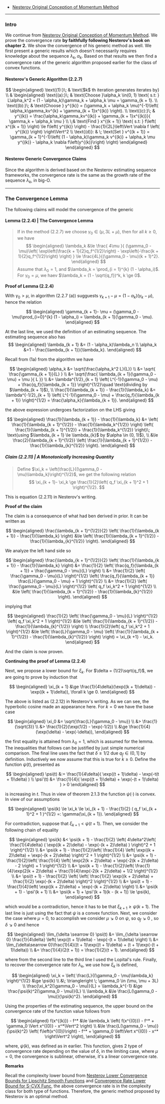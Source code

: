 - [Nesterov Original Conception of Momentum Method](../MATH%20602%20Nesterov%20Acceleration/Nesterov%20Original%20Conception%20of%20Momentum%20Method.md)

----
### **Intro**

We continue from [Nesterov Original Conception of Momentum Method](Nesterov%20Original%20Conception%20of%20Momentum%20Method.md). 
We prove the convergence rate **by faithfully following Nesterov's book on chapter 2.** 
We show the convergence of his generic method as well. We first present a generic results which doesn't necessarily requires knowledge about the sequence $\lambda_k, \alpha_k$. 
Based on that results we then find a convergence rate of the generic algorithm proposed earlier for the class of convex functions. 


#### **Nesterov's Generic Algorithm (2.2.7)**

$$
\begin{aligned}
    \text{(1):}\; & \text{$k$ th iteration generates iterates by}
    \\
    &
    \begin{aligned}
        \text{(a):}\; & \text{Choose }\alpha_k \in(0, 1) \text{ s.t: }
        L\alpha_k^2 = (1 - \alpha_k)\gamma_k + \alpha_k \mu = \gamma_{k + 1}.
        \\
        \text{(b):}\; &
        \text{Choose } y^{(k)} = 
        (\gamma_k + \alpha_k \mu)^{-1}\left(
            \alpha_k\gamma_kv^{k} + \gamma_{k + 1}x^{(k)}
        \right).
        \\
        \text{(c):}\; & y^{(k)} = 
        \frac{\alpha_k\gamma_kv^{(k)} + \gamma_{k + 1}x^{(k)}}{
            \gamma_k + \alpha_k \mu
        }
        \\
        \;& \text{Find } x^{(k + 1)} \text{ s.t: }
        f\left(
            x^{(k + 1)}
        \right) \le f\left(
            y^{(k)}
        \right) - \frac{1}{2L}\left\Vert
            \nabla f \left(
                y^{(k)}
            \right)
        \right\Vert^2
        \\
        \text{(d)}: & \; \text{Set }
        v^{(k + 1)} 
        = \gamma_{k + 1}^{-1}\left(
            (1 - \alpha_k)\gamma_k v^{(k)} + \alpha_k \mu y^{(k)} - \alpha_k \nabla f\left(y^{(k)}\right)
        \right)
    \end{aligned}
\end{aligned}
$$

#### **Nesterov Generic Convergence Claims**

Since the algorithm is derived based on the Nesterov estimating sequence frameworks, the convergence rate is the same as the growth rate of the sequence $\lambda_k$, in big-O. 

---
### **The Convergence Lemma**

The following claims will model the convergence of the generic 

#### **Lemma (2.2.4) | The Convergence Lemma**
> If in the method (2.2.7) we choose $\gamma_0 \in (\mu, 3L + \mu)$, then for all $k \ge 0$, we have 
> $$
> \begin{aligned}
>     \lambda_k &\le 
>     \frac{
>         4\mu
>     }{
>         (\gamma_0 - \mu)\left(
>             \exp\left(\frac{k + 1}{2}q_f^{1/2}\right)
>             - 
>             \exp\left(-\frac{k + 1}{2}q_f^{1/2}\right)
>         \right)
>     }
>     \le \frac{4L}{(\gamma_0 - \mu)(k + 1)^2}.
> \end{aligned}
> $$
> Assume that $\lambda_0 = 1$, and $\lambda_k = \prod_{i = 1}^{k} (1 - \alpha_i)$. For $\gamma_0 = \mu$, we haev $\lambda_k = (1 - \sqrt{q_f})^k, k \ge 0$. 

**Proof of Lemma (2.2.4)**

With $\gamma_0 > \mu$, in algorithm (2.2.7 (a)) sugguests $\gamma_{k + 1} - \mu =(1 - \alpha_k)(\gamma_k - \mu)$, hence the relation 

$$
\begin{aligned}
    \gamma_{k + 1}- \mu = (\gamma_0 - \mu)\prod_{i=0}^{k} (1 - \alpha_i) = \lambda_{k + 1}(\gamma_0 - \mu). 
\end{aligned}
$$


At the last line, we used the definition of an estimating sequence. The estimating sequence also has 
$$
\begin{aligned}
    \lambda_{k + 1} &= (1 - \alpha_k)\lambda_n 
    \\
    \alpha_k &=1 -  \frac{\lambda_{k + 1}}{\lambda_k}. 
\end{aligned}
$$

Recall from (1a) from the algorithm we have 

$$
\begin{aligned}
    \alpha_k &= \sqrt{\frac{\alpha_k^2 L}{L}} 
    \\
    &= 
    \sqrt{
        \frac{\gamma_{k + 1}}{L}
    }
    \\
    &= 
    \sqrt{\frac{
        \lambda_{k + 1}(\gamma_0 - \mu) + \mu
    }{
        L
    }}
    \\
    &= 
    \lambda^{1/2}_{k + 1}
    \left(
        L^{-1}(\gamma_0 - \mu) + \frac{q_f}{\lambda_{k + 1}}
    \right)^{1/2}\quad  \text{dividing by $\lambda_{k + 1}$}, 
    \\
    \frac{1}{\lambda_{k + 1}} - \frac{1}{\lambda_k}
    &= 
    \lambda^{-1/2}_{k + 1}
    \left(
        L^{-1}(\gamma_0 - \mu) + \frac{q_f}{\lambda_{k + 1}}
    \right)^{1/2} = \frac{\alpha_k}{\lambda_{k + 1}}. 
\end{aligned}
$$

the above expression undergoes factorization on the LHS giving 

$$
\begin{aligned}
    \frac{1}{\lambda_{k + 1}} - \frac{1}{\lambda_k}
    &= 
    \left(
        \frac{1}{\lambda_{k + 1}^{1/2}} - \frac{1}{\lambda_k^{1/2}}
    \right)
    \left(
        \frac{1}{\lambda_{k + 1}^{1/2}} + \frac{1}{\lambda_k^{1/2}}
    \right)\;  \text{using $\lambda_{k + 1} \le \lambda_{k}$ by $\alpha \in (0, 1)$}, 
    \\
    &\le 
    \frac{2}{\lambda_{k + 1}^{1/2}} \left(
        \frac{1}{\lambda_{k + 1}^{1/2}} - \frac{1}{\lambda_{k}^{1/2}}
    \right). 
\end{aligned}
$$

##### **Claim (2.2.11) | A Monotonically Increasing Quantity**
> Define $\xi_k = \left(\frac{L}{(\gamma_0 - \mu)\lambda_k}\right)^{1/2}$, we get the following relation 
> $$
> \xi_{k + 1}- \xi_k \ge \frac{1}{2}\left(
>     q_f \xi_{k + 1}^2 + 1
> \right)^{1/2}. 
> $$

This is equation (2.2.11) in Nesterov's writing. 

**Proof of the claim**

The claim is a consequence of what had ben derived in prior. It can be written as 

$$
\begin{aligned}
    \frac{\lambda_{k + 1}^{1/2}}{2}
    \left(
        \frac{1}{\lambda_{k + 1}} - \frac{1}{\lambda_k}
    \right) &\le \left(
        \frac{1}{\lambda_{k + 1}^{1/2}} - \frac{1}{\lambda_{k}^{1/2}}
    \right). 
\end{aligned}
$$

We analyze the left hand side so

$$
\begin{aligned}
    \frac{\lambda_{k + 1}^{1/2}}{2}
    \left(
        \frac{1}{\lambda_{k + 1}} - \frac{1}{\lambda_k}
    \right)
    &= 
    \frac{1}{2}
    \left(
        \frac{q_f}{\lambda_{k + 1}} + 
        \frac{\gamma_0 - \mu}{L}
    \right)
    \\
    &= 
    \frac{1}{2}
    \left(
        \frac{\gamma_0 - \mu}{L}
    \right)^{1/2} 
    \left(
        \frac{q_f}{\lambda_{k + 1}} \frac{L}{\gamma_0 - \mu}
        + 1
    \right)^{1/2}
    \\
    &= 
    \frac{1}{2}
    \left(
        \frac{\gamma_0 - \mu}{L}
    \right)^{1/2} 
    \left(
        q_f \xi_k^2
        + 1
    \right)^{1/2}
    \\
    &\le 
    \left(
        \frac{1}{\lambda_{k + 1}^{1/2}} - \frac{1}{\lambda_{k}^{1/2}}
    \right). 
\end{aligned}
$$

implying that 

$$
\begin{aligned}
    \frac{1}{2}
    \left(
        \frac{\gamma_0 - \mu}{L}
    \right)^{1/2} 
    \left(
        q_f \xi_k^2
        + 1
    \right)^{1/2} 
    &\le 
    \left(
        \frac{1}{\lambda_{k + 1}^{1/2}} - \frac{1}{\lambda_{k}^{1/2}}
    \right)
    \\
    \frac{1}{2}\left(
        q_f \xi_k^2
        + 1
    \right)^{1/2} 
    &\le 
    \left(
        \frac{L}{\gamma_0 - \mu}
        \left(
            \frac{1}{\lambda_{k + 1}^{1/2}} - 
            \frac{1}{\lambda_{k}^{1/2}}
        \right)
    \right) = \xi_{k +1} - \xi_k. 
\end{aligned}
$$

And the claim is now proven. 

**Continuing the proof of Lemma (2.2.4)**

Next, we propose a lower bound for $\xi_k$. For $\delta = (1/2)\sqrt{q_f}$, we are going to prove by induction that 

$$
\begin{aligned}
    \xi_{k + 1} &\ge \frac{1}{4\delta}(\exp((k + 1)\delta)) - \exp((k + 1)\delta)), \forall k \ge 0. 
\end{aligned}
$$

The above is listed as (2.2.12) in Nesterov's writing. As we can see, the hyperbolic cosine made an appearance here. For $k = 0$ we have the base case 

$$
\begin{aligned}
    \xi_0 &= \sqrt{\frac{L}{\gamma_0 - \mu}}
    \\
    &> \frac{1}{\sqrt{3}}
    \\
    &> \frac{1}{2}(\exp(1/2) - \exp(-1/2))
    \\
    &\ge \frac{1}{4}
    (\exp(\delta) - \exp(-\delta)), 
\end{aligned}
$$

the first equality is attained from $\lambda_0 = 1$, which is assumed for the lemma. The inequalities that follows can be justified by just simple numerical comparison. The final line uses the fact that $\delta \ge 1/2$ due $q_f \in (0, 1]$ by definition. Inductively we now assume that this is true for $k \ge 0$. Define the function $\psi(t)$, presented as 

$$
\begin{aligned}
    \psi(t) &:= \frac{1}{4\delta}(
        \exp((t + 1)\delta) - \exp(-t(t + 1)\delta)
    )
    \\
    \psi'(t) &= \frac{1}{4}(
        \exp((t + 1)\delta) + \exp(-(t + 1)\delta)
    ) > 0
\end{aligned}
$$

is increasing in $t$. Thus in view of theorem 2.1.3 the function $\psi(\cdot)$ is convex. In view of our assumptions

$$
\begin{aligned}
    \psi(k) \le \xi_k \le 
    \xi_{k + 1} - \frac{1}{2}
    (
        q_f \xi_{k + 1}^2 + 1
    )^{1/2}
    =: 
    \gamma(\xi_{k + 1}). 
\end{aligned}
$$

For contradiction, suppose that $\xi_{k + 1}< \psi(t + 1)$. Then, we consider the following chain of equality

$$
\begin{aligned}
    \psi(k) &< 
    \psi(k + 1) - \frac{1}{2}
    \left(
        4\delta^2\left(
            \frac{1}{4\delta}
            (
                \exp((k + 2)\delta) - \exp(-(k + 2)\delta)
            )
        \right)^2 + 1
    \right)^{1/2}
    \\
    &= \psi(k + 1) 
    - \frac{1}{2}\left(
        \frac{1}{4}
        \left(
            \exp((k + 2)\delta) + \exp(-(k + 2)\delta)
        \right)^2 + 1
    \right)^{1/2}
    \\
    &= 
    \psi(k + 1) 
    - \frac{1}{2}\left(
        \frac{1}{4}
        \left(
            \exp(2(k + 2)\delta) + \exp(-2(k + 2)\delta) - 2
        \right) + 1
    \right)^{1/2}
    \\
    &= 
    \psi(k + 1) 
    - \frac{1}{2}\left(
        \frac{1}{4}\exp(2(k + 2)\delta) + 
        \frac{1}{4}\exp(-2(k + 2)\delta) + 1/2
    \right)^{1/2}
    \\
    &= 
    \psi(t + 1) - 
    \frac{1}{2}
    \left(
        \left(
            \frac{1}{2}
            \exp((k + 2)\delta) + 
            \frac{1}{2}
            \exp(-(k + 2)\delta)
        \right)^2
    \right)^{1/2}
    \\
    &= 
    \psi(t + 1) - 
    \frac{1}{4}\left(
        \exp((k + 2)\delta) + \exp(-(k + 2)\delta)
    \right)
    \\
    &= \psi(k + 1) - \psi'(k + 1)
    \\
    &= \psi(k + 1) + \psi'(k + 1)(k - (k + 1)) \le \psi(k), 
\end{aligned}
$$

which would be a contradiction, hence it has to be that $\xi_{k + 1}\ge \psi(k + 1)$. The last line is just using the fact that $\psi$ is a convex function. Next, we consider the case where $\mu = 0$, to accomplish we consider $\mu \searrow 0$ on $\psi$, so $q_f \searrow 0$ , so $\delta \searrow 0$ and hence 

$$
\begin{aligned}
    \lim_{\delta \searrow 0}
    \psi(t) &= 
    \lim_{\delta \searrow 0}
    \frac{1}{4\delta}
    \left(
        \exp((t + 1)\delta) - \exp(-(t + 1)\delta)
    \right)
    \\
    &= 
    \lim_{\delta\searrow 0}\frac{1}{4}((t + 1)\exp((t + 1)\delta) + (t + 1)\exp(-(t + 1)\delta))
    \\
    &= \frac{1}{4}(2(t + 1)) = \frac{1}{2}(t + 1).
\end{aligned}
$$

where from the second line to the third line I used the Lopital's rule. Finally, to recover the convergence rate for $\lambda_k$, we use how $\xi_k$ is defined,

$$
\begin{aligned}
    \xi_k = 
    \left(
        \frac{L}{(\gamma_0 - \mu)\lambda_k}
    \right)^{1/2} 
    &\ge \psi(k)
    \\
    &\; \triangleright \; 
    \gamma_0 \in (\mu, \mu + 3L)
    \\
    \frac{\xi_k^2(\gamma_0 - \mu)}{L}
    = \lambda_k^{-1}
    &\ge
    \frac{\psi(k)^2(\gamma_0 - \mu)}{L}
    \\
    \lambda_k
    &\le 
    \frac{L(\gamma_0 - \mu)}{\psi(k)^2}. 
\end{aligned}
$$

Using the properties of the estimating sequence, the upper bound on the convergence rate of the function value follows from 

$$
\begin{aligned}
    f(x^{(k)})  - f^* &\le 
    \lambda_k 
    \left(
        f(x^{(0)}) - f^* + \gamma_0
        \Vert x^{(0)} - x^*\Vert^2
    \right)
    \\
    &\le 
    \frac{L(\gamma_0 - \mu)}{\psi(k)^2}
    \left(
        f\left(x^{(0)}\right) - f^*
        + \gamma_0 \left\Vert
            x^{(0)} - x^*
        \right\Vert^2
    \right), 
\end{aligned}
$$

where, $\psi(k)$, was defined as in earlier. This function, gives 2 type of convergence rate depending on the value of $\delta$, in the limiting case, where $\mu = 0$, the convergence is sublinear, otherwise, it's a linear convergence rate. 


**Remarks**

Recall the complexity lower bound from [Nesterov Lower Convergence Bounds for Lipschitz Smooth Functions](../MATH%20602%20Nesterov%20Acceleration/Convergence%20Rate%20Lower%20Bnd%20for%20Lip%20Functions.md) and [Convergence Rate Lower Bound for S-CVX Func](../MATH%20602%20Nesterov%20Acceleration/Convergence%20Rate%20Lower%20Bound%20for%20S-CVX%20Func.md), the above convergence rate is in the complexity class for both type of functions. 
Therefore, the generic method proposed by Nesterov is an optimal method. 
